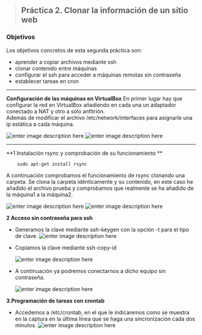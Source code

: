 > ## Práctica 2. Clonar la información de un sitio web

### **Objetivos**
Los objetivos concretos de esta segunda práctica son:

-  aprender a copiar archivos mediante ssh
-  clonar contenido entre máquinas
-  configurar el ssh para acceder a máquinas remotas sin contraseña 
-  establecer tareas en cron

------------------------------------------------------------------------------------
**Configuración de las máquinas en VirtualBox**
En primer lugar hay que configurar la red en VirtualBox añadiendo en cada una un adaptador conectado a NAT y otro a sólo anfitrión.  
Además de modificar el archivo /etc/network/interfaces para asignarle una ip estática a cada máquina.

![enter image description here](http://imageshack.com/a/img924/6528/R7PZcC.png)
![enter image description here](http://imageshack.com/a/img923/7458/csQj3b.png)

------------------------------------------------------------------------------------
**1 Instalación rsync y comprobación de su funcionamiento **

		sudo apt-get install rsync

 A continuación comprobamos el funcionamiento de rsync  clonando una carpeta. Se clona la carpeta idénticamente y su contenido, en este caso he añadido el archivo prueba y comprobamos que realmente se ha añadido de la máquina1 a la máquina2.

![enter image description here](http://imageshack.com/a/img924/2763/UJh99Q.png)
![enter image description here](http://imageshack.com/a/img923/5977/j0ppwH.png)

**2 Acceso sin contraseña para ssh**

- Generamos la clave mediante ssh-keygen con la opción -t para el tipo de clave.
![enter image description here](http://imageshack.com/a/img923/9095/uuMkxJ.png)

-  Copiamos la clave mediante  ssh-copy-id

	![enter image description here](http://imageshack.com/a/img922/585/m8SZcZ.jpg)

- A continuación ya podremos conectarnos a dicho equipo sin contraseña.

	![enter image description here](http://imageshack.com/a/img922/4695/olurPv.png)


**3.Programación de tareas con crontab**
 
- Accedemos a /etc/crontab, en el que le indicaremos como se muestra en la captura en la última línea que se haga una sincronización cada dos minutos.
	![enter image description here](http://imageshack.com/a/img924/4314/nq6Mr5.png)



	
